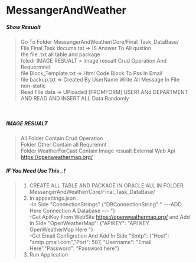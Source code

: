 # MessangerAndWeather


##### Show Resualt 
  > Go To Folder MessangerAndWeather/Core/Final_Task_DataBase/  <br>
  > File Final Task documa.txt => IS Answer To All qustion <br>
  > the file .txt  all table and package <br>
  > foledr IMAGE RESUALT  > image resualt Crud Operation  And Requermnet<br>
  > file Block_Template.txt  => Html Code Block To Pss In Email<br>
  > file backup.txt  => Created By UserName Write All Message In File non-static<br>
  > Read File data  => UPloaded [FROMFORM] USER1 ANd DEPARTMENT AND READ AND INSERT ALL Data Randomly <br>
  
  <br>
  
##### IMAGE RESUALT
> All Folder Contain Crud Operation <br>
> Folder Other Contain all Requremnt .<br>
> Folder WeatherForCast Contain Image resualt  External Web Api  https://openweathermap.org/ <br>


##### IF You Need Use This ..!
> 1. CREATE ALL TABLE AND PACKAGE IN ORACLE  ALL IN FOLDER MessangerAndWeather/Core/Final_Task_DataBase/<br>
> 2. In appsettings.json .<br>
>     -In Side   "ConnectionStrings" {"DBConnectionString":"  ---ADD Here Connection A Database ---   "} <br>
>     -Get ApiKey From WebSite https://openweathermap.org/ and  Add In Side "OpenWeatherMap": {"APIKEY": "API KEY OpenWeatherMap Here "}<br>
>     -Get Email Configration And Add In Side "Smtp": {"Host": "smtp.gmail.com","Port": 587, "Username": "Email Here","Password": "Password here"} <br>
> 3. Run Application
  
